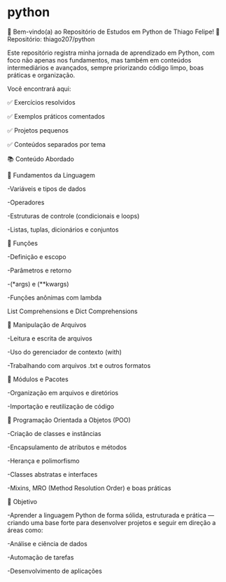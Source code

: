 # python
🐍 Bem-vindo(a) ao Repositório de Estudos em Python de Thiago Felipe!
📌 Repositório: thiago207/python

Este repositório registra minha jornada de aprendizado em Python, com foco não apenas nos fundamentos, mas também em conteúdos intermediários e avançados, sempre priorizando código limpo, boas práticas e organização.

Você encontrará aqui:

✅ Exercícios resolvidos

✅ Exemplos práticos comentados

✅ Projetos pequenos

✅ Conteúdos separados por tema

📚 Conteúdo Abordado

🔹 Fundamentos da Linguagem

-Variáveis e tipos de dados


-Operadores


-Estruturas de controle (condicionais e loops)


-Listas, tuplas, dicionários e conjuntos


🔹 Funções

-Definição e escopo


-Parâmetros e retorno


-(*args) e (**kwargs)


-Funções anônimas com lambda


List Comprehensions e Dict Comprehensions

🔹 Manipulação de Arquivos

-Leitura e escrita de arquivos

-Uso do gerenciador de contexto (with)

-Trabalhando com arquivos .txt e outros formatos

🔹 Módulos e Pacotes

-Organização em arquivos e diretórios

-Importação e reutilização de código

🔹 Programação Orientada a Objetos (POO)

-Criação de classes e instâncias

-Encapsulamento de atributos e métodos

-Herança e polimorfismo

-Classes abstratas e interfaces

-Mixins, MRO (Method Resolution Order) e boas práticas

🚀 Objetivo

-Aprender a linguagem Python de forma sólida, estruturada e prática — criando uma base forte para desenvolver projetos e seguir em direção a áreas como:

-Análise e ciência de dados

-Automação de tarefas

-Desenvolvimento de aplicações


